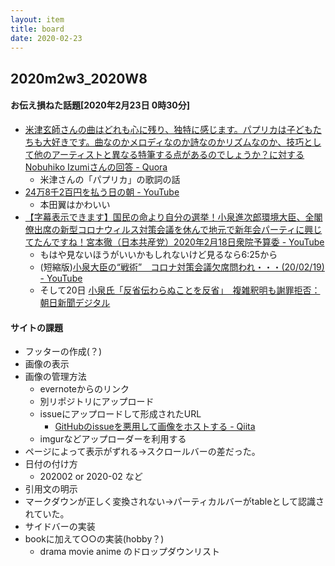 ```yaml
---
layout: item
title: board
date: 2020-02-23
---
```

## 2020m2w3_2020W8

#### お伝え損ねた話題[2020年2月23日 0時30分]
- [米津玄師さんの曲はどれも心に残り、独特に感じます。パプリカは子どもたちも大好きです。曲なのかメロディなのか詩なのかリズムなのか、技巧として他のアーティストと異なる特筆する点があるのでしょうか？に対するNobuhiko Izumiさんの回答 - Quora](https://jp.quora.com/kome-tsu-gen-shi-san-no-kyoku-ha-dore-mo-kokoro-ni-nokori-dokutoku-ni-kanji-masu-papurika-ha-kodomo-tachi-mo-daisuki-desu-kyoku-na-no-ka-merodi-na-no-ka-shi-na-no-ka-rizumu-na-no-ka-gikou-toshite-hokano-a-teisuto-to/answers/195547435?ch=10&share=f7cdb966&srid=cQaI7)
  - 米津さんの「パプリカ」の歌詞の話
- [24万8千2百円を払う日の朝 - YouTube](https://www.youtube.com/watch?v=UeBXdnHjhXE)
  - 本田翼はかわいい
- [【字幕表示できます】国民の命より自分の選挙！小泉進次郎環境大臣、全閣僚出席の新型コロナウィルス対策会議を休んで地元で新年会パーティに興じてたんですね！宮本徹（日本共産党）2020年2月18日衆院予算委 - YouTube](https://www.youtube.com/watch?time_continue=1&v=Z_FeTuEKG6I&feature=emb_title)
  - もはや見ないほうがいいかもしれないけど見るなら6:25から
  - (短縮版)[小泉大臣の“戦術”　コロナ対策会議欠席問われ・・・(20/02/19) - YouTube](https://www.youtube.com/watch?v=umaflcfJsbU)
  - そして20日 [小泉氏「反省伝わらぬことを反省」　複雑釈明も謝罪拒否：朝日新聞デジタル](https://www.asahi.com/articles/ASN2N5KG5N2NUTFK00M.html)<br>
  
#### サイトの課題
- フッターの作成(？)
- 画像の表示
- 画像の管理方法
  - evernoteからのリンク
  - 別リポジトリにアップロード
  - issueにアップロードして形成されたURL
    - [GitHubのissueを悪用して画像をホストする - Qiita](https://qiita.com/kotet/items/a2203a400136ba50b41e)
  - imgurなどアップローダーを利用する
- ページによって表示がずれる→スクロールバーの差だった。 
- 日付の付け方
  - 202002 or 2020-02 など
- 引用文の明示
- マークダウンが正しく変換されない→パーティカルバーがtableとして認識されていた。
- サイドバーの実装
- bookに加えて○○の実装(hobby？)
  - drama movie anime のドロップダウンリスト

